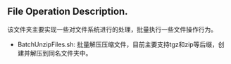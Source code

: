 ## File Operation Description.

该文件夹主要实现一些对文件系统进行的处理，批量执行一些文件操作行为。

- BatchUnzipFiles.sh: 批量解压压缩文件，目前主要支持tgz和zip等后缀，创建并解压到同名文件夹中。
